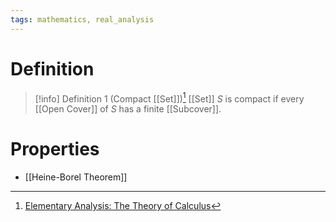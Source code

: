 ```yaml
---
tags: mathematics, real_analysis
---
```


# Definition

> [!info] Definition 1 (Compact [[Set]])[^1]
> [[Set]] $S$ is compact if every [[Open Cover]] of $S$ has a finite [[Subcover]].

# Properties
- [[Heine-Borel Theorem]]

[^1]: [Elementary Analysis: The Theory of Calculus](zotero://open-pdf/library/items/GUY2WR3V?page=102)